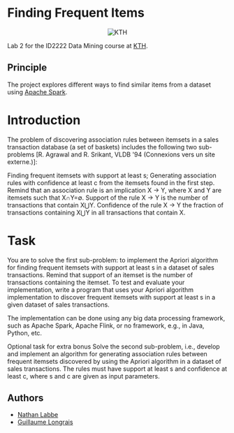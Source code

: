 # Finding Frequent Items 

<p align="center">
  <img alt="KTH" src="https://img.shields.io/badge/-KTH-%231954a6?style=flat-square" />
</p>

Lab 2 for the ID2222 Data Mining course at [KTH](https://www.kth.se/en).

## Principle

The project explores different ways to find similar items from a dataset using [Apache Spark](https://spark.apache.org/).
# Introduction
The problem of discovering association rules between itemsets in a sales transaction database (a set of baskets) includes the following two sub-problems [R. Agrawal and R. Srikant, VLDB '94 (Connexions vers un site externe.)]:

Finding frequent itemsets with support at least s;
Generating association rules with confidence at least c from the itemsets found in the first step.
Remind that an association rule is an implication X → Y, where X and Y are itemsets such that X∩Y=∅. Support of the rule X → Y is the number of transactions that contain X⋃Y. Confidence of the rule X → Y the fraction of transactions containing X⋃Y in all transactions that contain X.

# Task
You are to solve the first sub-problem: to implement the Apriori algorithm for finding frequent itemsets with support at least s in a dataset of sales transactions. Remind that support of an itemset is the number of transactions containing the itemset. To test and evaluate your implementation, write a program that uses your Apriori algorithm implementation to discover frequent itemsets with support at least s in a given dataset of sales transactions.

The implementation can be done using any big data processing framework, such as Apache Spark, Apache Flink, or no framework, e.g., in Java, Python, etc.  

Optional task for extra bonus
Solve the second sub-problem, i.e., develop and implement an algorithm for generating association rules between frequent itemsets discovered by using the Apriori algorithm in a dataset of sales transactions. The rules must have support at least s and confidence at least c, where s and c are given as input parameters.

<!--
# Datasets
As a sale transaction dataset, you can use this dataset, which includes generated transactions (baskets) of hashed items – you use any browser, e.g., Google Chrome, or a text editor, e.g., WordPad to view the file under Windows.
You can also use any other transaction datasets as an input dataset that you can find on the Web.
Readings
Lecture 3: Frequent Itemsets
Chapter 6Connexions vers un site externe. of Mining of Massive Datasets, by Jure Leskovec, Anand Rajaraman, and Jeffrey D. Ullman, 2nd edition, Cambridge University Press, 2014
R. Agrawal and R. Srikant. Fast Algorithms for Mining Association Rules (Connexions vers un site externe.), VLDB '94
# Submission, Presentation and Demonstration
To submit your homework, you upload your solution in a zip file to Canvas. Canvas records the submission time.  Submission on time, i.e. before the deadline,  is awarded with 3 exam bonus points if your homework is accepted. Bonus will not be given, if you miss the deadline.  Your homework solution must include 

Source code (with comments); 
Makefile or scripts to build and run (if needed); 
Report (in PDF) with a short description of your solution, instructions how to build and to run, command-line parameters, if any (including default values), results, e.g., plots or screenshots. 
Within a week after the homework deadline, you present and demonstrate your homework on your own laptop to a course instructor. A Doodle pool will be provided to book a time slot for presentation.
-->

## Authors

* [Nathan Labbe](https://github.com/NathanLabbe)
* [Guillaume Longrais](https://github.com/glongrais)
